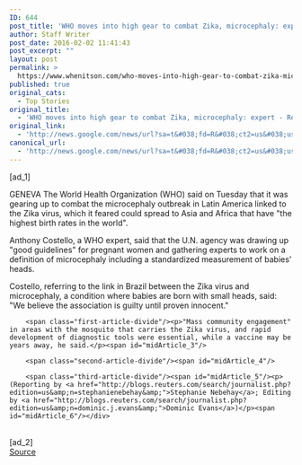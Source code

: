 ```yaml
---
ID: 644
post_title: 'WHO moves into high gear to combat Zika, microcephaly: expert &#8211; Reuters'
author: Staff Writer
post_date: 2016-02-02 11:41:43
post_excerpt: ""
layout: post
permalink: >
  https://www.whenitson.com/who-moves-into-high-gear-to-combat-zika-microcephaly-expert-reuters/
published: true
original_cats:
  - Top Stories
original_title:
  - 'WHO moves into high gear to combat Zika, microcephaly: expert - Reuters'
original_link:
  - 'http://news.google.com/news/url?sa=t&#038;fd=R&#038;ct2=us&#038;usg=AFQjCNFTUR6GiurdYe-IAsxEIttA54gk3A&#038;clid=c3a7d30bb8a4878e06b80cf16b898331&#038;cid=52779040949598&#038;ei=9pWwVvDpFtKChQGdj6rgDw&#038;url=http://www.reuters.com/article/us-health-zika-idUSKCN0VB145'
canonical_url:
  - 'http://news.google.com/news/url?sa=t&#038;fd=R&#038;ct2=us&#038;usg=AFQjCNFTUR6GiurdYe-IAsxEIttA54gk3A&#038;clid=c3a7d30bb8a4878e06b80cf16b898331&#038;cid=52779040949598&#038;ei=9pWwVvDpFtKChQGdj6rgDw&#038;url=http://www.reuters.com/article/us-health-zika-idUSKCN0VB145'
---
```

 [ad_1]
<br><div id="articleText">
<span id="midArticle_start"/>

<span class="focusParagraph" readability="5"><p><span class="articleLocation">GENEVA</span> The World Health Organization (WHO) said on Tuesday that it was gearing up to combat the microcephaly outbreak in Latin America linked to the Zika virus, which it feared could spread to Asia and Africa that have "the highest birth rates in the world".</p></span><span id="midArticle_0"/><p>Anthony Costello, a WHO expert, said that the U.N. agency was drawing up "good guidelines" for pregnant women and gathering experts to work on a definition of microcephaly including a standardized measurement of babies' heads.</p><span id="midArticle_1"/><p>Costello, referring to the link in Brazil between the Zika virus and microcephaly, a condition where babies are born with small heads, said: "We believe the association is guilty until proven innocent."</p><span id="midArticle_2"/>
        
        <span class="first-article-divide"/><p>"Mass community engagement" in areas with the mosquito that carries the Zika virus, and rapid development of diagnostic tools were essential, while a vaccine may be years away, he said.</p><span id="midArticle_3"/>
        
        <span class="second-article-divide"/><span id="midArticle_4"/>
        
        <span class="third-article-divide"/><span id="midArticle_5"/><p> (Reporting by <a href="http://blogs.reuters.com/search/journalist.php?edition=us&amp;n=stephanienebehay&amp;">Stephanie Nebehay</a>; Editing by <a href="http://blogs.reuters.com/search/journalist.php?edition=us&amp;n=dominic.j.evans&amp;">Dominic Evans</a>)</p><span id="midArticle_6"/></div>
<br>[ad_2]
<br><a href="http://news.google.com/news/url?sa=t&#038;fd=R&#038;ct2=us&#038;usg=AFQjCNFTUR6GiurdYe-IAsxEIttA54gk3A&#038;clid=c3a7d30bb8a4878e06b80cf16b898331&#038;cid=52779040949598&#038;ei=9pWwVvDpFtKChQGdj6rgDw&#038;url=http://www.reuters.com/article/us-health-zika-idUSKCN0VB145">Source </a>